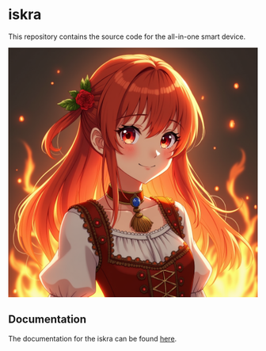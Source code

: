 # iskra
This repository contains the source code for the all-in-one smart device.

<img src="docs/images/iskra.png" width="600px" />

## Documentation

The documentation for the iskra can be found [here](docs/overview.md).